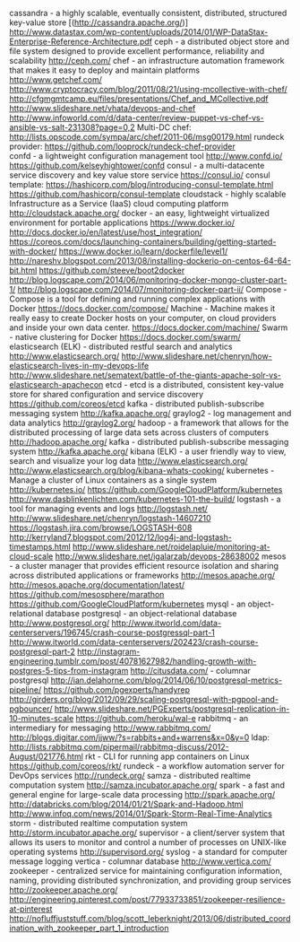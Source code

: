 cassandra - a highly scalable, eventually consistent, distributed, structured key-value store
	[(http://cassandra.apache.org/)]
	http://www.datastax.com/wp-content/uploads/2014/01/WP-DataStax-Enterprise-Reference-Architecture.pdf
ceph - a distributed object store and file system designed to provide excellent performance, reliability and scalability
	http://ceph.com/
chef -  an infrastructure automation framework that makes it easy to deploy and maintain platforms
	http://www.getchef.com/
	http://www.cryptocracy.com/blog/2011/08/21/using-mcollective-with-chef/
	http://cfgmgmtcamp.eu/files/presentations/Chef_and_MCollective.pdf
	http://www.slideshare.net/vhata/devops-and-chef
	http://www.infoworld.com/d/data-center/review-puppet-vs-chef-vs-ansible-vs-salt-231308?page=0,2
	Multi-DC chef:
		http://lists.opscode.com/sympa/arc/chef/2011-06/msg00179.html
	rundeck provider:
		https://github.com/looprock/rundeck-chef-provider     
confd - a lightweight configuration management tool
	http://www.confd.io/
	https://github.com/kelseyhightower/confd
consul - a multi-datacente service discovery and key value store service
	https://consul.io/
	consul template:
		https://hashicorp.com/blog/introducing-consul-template.html
		https://github.com/hashicorp/consul-template
cloudstack - highly scalable Infrastructure as a Service (IaaS) cloud computing platform
	http://cloudstack.apache.org/
docker - an easy, lightweight virtualized environment for portable applications
	https://www.docker.io/
	http://docs.docker.io/en/latest/use/host_integration/
	https://coreos.com/docs/launching-containers/building/getting-started-with-docker/
	https://www.docker.io/learn/dockerfile/level1/
	http://nareshv.blogspot.com/2013/08/installing-dockerio-on-centos-64-64-bit.html
	https://github.com/steeve/boot2docker
	http://blog.logscape.com/2014/06/monitoring-docker-mongo-cluster-part-1/
	http://blog.logscape.com/2014/07/monitoring-docker-part-ii/
	Compose - Compose is a tool for defining and running complex applications with Docker
		https://docs.docker.com/compose/
	Machine - Machine makes it really easy to create Docker hosts on your computer, on cloud providers and inside your own data center.
		https://docs.docker.com/machine/
	Swarm - native clustering for Docker
		https://docs.docker.com/swarm/
elasticsearch (ELK) - distributed restful search and analytics
	http://www.elasticsearch.org/
	http://www.slideshare.net/chenryn/how-elasticsearch-lives-in-my-devops-life
	http://www.slideshare.net/sematext/battle-of-the-giants-apache-solr-vs-elasticsearch-apachecon
etcd - etcd is a distributed, consistent key-value store for shared configuration and service discovery
	https://github.com/coreos/etcd
kafka - distributed publish-subscribe messaging system
	http://kafka.apache.org/
graylog2 - log management and data analytics
	http://graylog2.org/
hadoop - a framework that allows for the distributed processing of large data sets across clusters of computers
	http://hadoop.apache.org/
kafka - distributed publish-subscribe messaging system
        http://kafka.apache.org/
kibana (ELK) - a user friendly way to view, search and visualize your log data
	http://www.elasticsearch.org/
	http://www.elasticsearch.org/blog/kibana-whats-cooking/
kubernetes - Manage a cluster of Linux containers as a single system
	http://kubernetes.io/
	https://github.com/GoogleCloudPlatform/kubernetes
	http://www.dasblinkenlichten.com/kubernetes-101-the-build/
logstash - a tool for managing events and logs
	http://logstash.net/
	http://www.slideshare.net/chenryn/logstash-14607210
	https://logstash.jira.com/browse/LOGSTASH-608
	http://kerryland7.blogspot.com/2012/12/log4j-and-logstash-timestamps.html
	http://www.slideshare.net/roidelapluie/monitoring-at-cloud-scale
	http://www.slideshare.net/igalarzab/devops-28638002
mesos - a cluster manager that provides efficient resource isolation and sharing across distributed applications or frameworks
	http://mesos.apache.org/
	http://mesos.apache.org/documentation/latest/
	https://github.com/mesosphere/marathon
	https://github.com/GoogleCloudPlatform/kubernetes
mysql - an object-relational database
postgresql - an object-relational database
	http://www.postgresql.org/
	http://www.itworld.com/data-centerservers/196745/crash-course-postgressql-part-1
	http://www.itworld.com/data-centerservers/202423/crash-course-postgresql-part-2
	http://instagram-engineering.tumblr.com/post/40781627982/handling-growth-with-postgres-5-tips-from-instagram
	http://citusdata.com/ - columnar postgresql
	http://ian.delahorne.com/blog/2014/06/10/postgresql-metrics-pipeline/
	https://github.com/pgexperts/handyrep
	http://girders.org/blog/2012/09/29/scaling-postgresql-with-pgpool-and-pgbouncer/
	http://www.slideshare.net/PGExperts/postgresql-replication-in-10-minutes-scale
	https://github.com/heroku/wal-e
rabbitmq - an intermediary for messaging
	http://www.rabbitmq.com/
	http://blogs.digitar.com/jjww/?s=rabbits+and+warrens&x=0&y=0
	ldap: http://lists.rabbitmq.com/pipermail/rabbitmq-discuss/2012-August/021776.html
rkt -  CLI for running app containers on Linux
	https://github.com/coreos/rkt/
rundeck - a workflow automation server for DevOps services
	http://rundeck.org/
samza - distributed realtime computation system
	http://samza.incubator.apache.org/
spark - a fast and general engine for large-scale data processing
	http://spark.apache.org/
	http://databricks.com/blog/2014/01/21/Spark-and-Hadoop.html
	http://www.infoq.com/news/2014/01/Spark-Storm-Real-Time-Analytics
storm - distributed realtime computation system
	http://storm.incubator.apache.org/
supervisor - a client/server system that allows its users to monitor and control a number of processes on UNIX-like operating systems
	http://supervisord.org/
syslog - a standard for computer message logging
vertica - columnar database
	http://www.vertica.com/
zookeeper - centralized service for maintaining configuration information, naming, providing distributed synchronization, and providing group services
	http://zookeeper.apache.org/
	http://engineering.pinterest.com/post/77933733851/zookeeper-resilience-at-pinterest
	http://nofluffjuststuff.com/blog/scott_leberknight/2013/06/distributed_coordination_with_zookeeper_part_1_introduction
